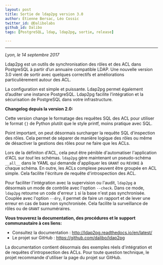 ```yaml
---
layout: post
title: Sortie de ldap2pg version 3.0 
author: Étienne Bersac, Léo Cossic
twitter_id: @Dalibolabs
github_id: Dalibo
tags: [PostgreSQL, ldap, ldap2pg, sortie, release]

---
```


---
*Lyon, le 14 septembre 2017*

Ldap2pg est un outils de synchronisation des rôles et des ACL dans PostgreSQL à partir d’un annuaire compatible LDAP. Une nouvelle version 3.0 vient de sortir avec quelques correctifs et améliorations particulièrement autour des ACL.

<!--MORE-->

La configuration est simple et puissante. Ldap2pg permet également d’auditer une instance PostgreSQL. Ldap2pg facilite l’intégration et la sécurisation de PostgreSQL dans votre infrastructure.

**Changelog depuis la version 2.0:**

Cette version change le formatage des requêtes SQL des ACL pour utiliser le format `{}` de Python plutôt que le style printf, moins pratique avec SQL.

Point important, on peut désormais surcharger la requête SQL d'inspection des rôles. Cela permet de séparer de manière logique des rôles ou même de désactiver la gestions des rôles pour ne faire que les ACLs.

Lors de la définiton d'ACL, cela peut être pénible d'automatiser l'application d'ACL sur *tout* les schémas. `ldap2pg` gère maintenant un pseudo-schéma `__all__` dans le YAML qui demande d'appliquer les `GRANT` ou `REVOKE` à chaque schéma. En outre, les ACLs complexe peuvent être groupée en ACL simple. Cela facilite l'écriture de requête d'introspection des ACL.

Pour faciliter l'intégration avec la supervision ou l'audit, `ldap2pg` a désormais un mode de contrôle avec l'option `--check`. Dans ce mode, `ldap2pg` retourne un code d'erreur `1` si la base n'est pas synchronisée. Couplée avec l'option `--dry`, il permet de faire un rapport et de lever une erreur en cas de base non synchronisée. Cela facilite la surveillance de rôles ou de `GRANT` surnuméraires.

__Vous trouverez la documentation, des procédures et le support communautaire à ces liens:__

* Consultez la documentation : http://ldap2pg.readthedocs.io/en/latest/
* Le projet sur GitHub : https://github.com/dalibo/ldap2pg

La documentation contient désormais des exemples réels d'intégration et de requêtes d'intropsection des ACLs. Pour toute question technique, le projet recommande d'utiliser la page du projet sur GitHub.
